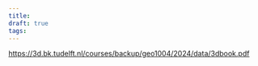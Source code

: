 ```yaml
---
title: 
draft: true
tags:
---
```

 
https://3d.bk.tudelft.nl/courses/backup/geo1004/2024/data/3dbook.pdf
